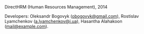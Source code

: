 DirectHRM (Human Resources Management), 2014

Developers: 
Oleksandr Bogovyk (obogovyk@gmail.com),
Rostislav Lyamchenkov (a.lyamchenkov@i.ua),
Hasantha Alahakoon (mail@example.com).

